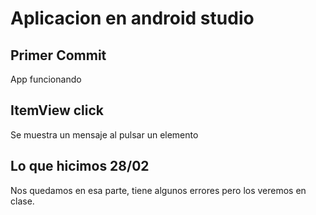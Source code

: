# Aplicacion en android studio
## Primer Commit
App funcionando 
## ItemView click
Se muestra un mensaje al pulsar un elemento
## Lo que hicimos 28/02
Nos quedamos en esa parte, tiene algunos errores pero los veremos en clase.